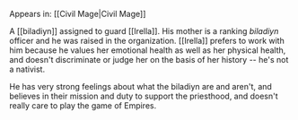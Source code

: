 Appears in: [[Civil Mage|Civil Mage]]

A [[biladiyn]] assigned to guard [[Irella]]. His mother is a ranking *biladiyn* officer and he was raised in the organization. [[Irella]] prefers to work with him because he values her emotional health as well as her physical health, and doesn't discriminate or judge her on the basis of her history -- he's not a nativist. 

He has very strong feelings about what the biladiyn are and aren't, and believes in their mission and duty to support the priesthood, and doesn't really care to play the game of Empires.
